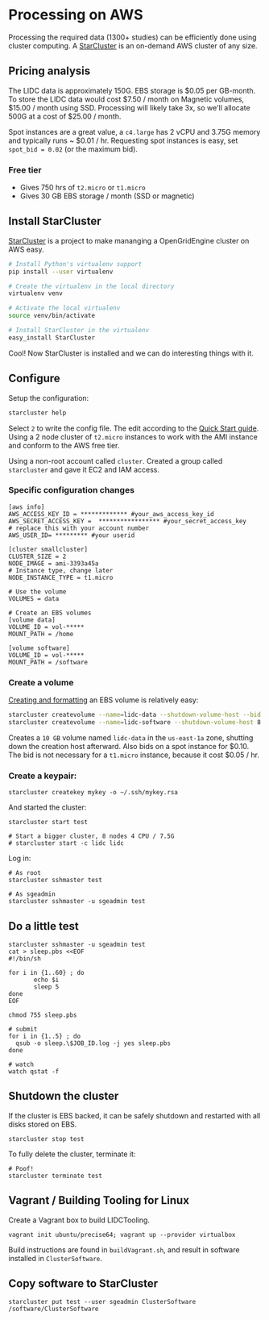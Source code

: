 # Processing on AWS

Processing the required data (1300+ studies) can be efficiently done using cluster computing.  A [StarCluster](http://star.mit.edu/cluster/docs/latest/index.html) is an on-demand AWS cluster of any size.

## Pricing analysis

The LIDC data is approximately 150G.  EBS storage is $0.05 per GB-month.  To store the LIDC data would cost $7.50 / month on Magnetic volumes, $15.00 / month using SSD.  Processing will likely take 3x, so we'll allocate 500G at a cost of $25.00 / month.

Spot instances are a great value, a `c4.large` has 2 vCPU and 3.75G memory and typically runs ~ $0.01 / hr.  Requesting spot instances is easy, set `spot_bid = 0.02` (or the maximum bid).

### Free tier

- Gives 750 hrs of `t2.micro` or `t1.micro`
- Gives 30 GB EBS storage / month (SSD or magnetic)

## Install StarCluster

[StarCluster](http://star.mit.edu/cluster/docs/latest/index.html) is a project to make mananging a OpenGridEngine cluster on AWS easy.

```bash
# Install Python's virtualenv support
pip install --user virtualenv

# Create the virtualenv in the local directory
virtualenv venv

# Activate the local virtualenv
source venv/bin/activate

# Install StarCluster in the virtualenv
easy_install StarCluster
```

Cool! Now StarCluster is installed and we can do interesting things with it.

## Configure

Setup the configuration:

```bash
starcluster help
```

Select `2` to write the config file.  The edit according to the [Quick Start guide](http://star.mit.edu/cluster/docs/latest/quickstart.html).  Using a 2 node cluster of `t2.micro` instances to work with the AMI instance and conform to the AWS free tier.

Using a non-root account called `cluster`.  Created a group called `starcluster` and gave it EC2 and IAM access.

### Specific configuration changes

```
[aws info]
AWS_ACCESS_KEY_ID = ************* #your_aws_access_key_id
AWS_SECRET_ACCESS_KEY =  ***************** #your_secret_access_key
# replace this with your account number
AWS_USER_ID= ********* #your userid

[cluster smallcluster]
CLUSTER_SIZE = 2
NODE_IMAGE = ami-3393a45a
# Instance type, change later
NODE_INSTANCE_TYPE = t1.micro

# Use the volume
VOLUMES = data

# Create an EBS volumes
[volume data]
VOLUME_ID = vol-*****
MOUNT_PATH = /home

[volume software]
VOLUME_ID = vol-*****
MOUNT_PATH = /software
```

### Create a volume

[Creating and formatting](http://star.mit.edu/cluster/docs/latest/manual/volumes.html) an EBS volume is relatively easy:

```bash
starcluster createvolume --name=lidc-data --shutdown-volume-host --bid 0.10 10 us-east-1a
starcluster createvolume --name=lidc-software --shutdown-volume-host 8 us-east-1a
```

Creates a `10 GB` volume named `lidc-data` in the `us-east-1a` zone, shutting down the creation host afterward.  Also bids on a spot instance for $0.10.  The bid is not necessary for a `t1.micro` instance, because it cost $0.05 / hr.


### Create a keypair:

```
starcluster createkey mykey -o ~/.ssh/mykey.rsa
```

And started the cluster:

```
starcluster start test

# Start a bigger cluster, 8 nodes 4 CPU / 7.5G 
# starcluster start -c lidc lidc

```

Log in:

```
# As root
starcluster sshmaster test

# As sgeadmin
starcluster sshmaster -u sgeadmin test
```

## Do a little test

```
starcluster sshmaster -u sgeadmin test
cat > sleep.pbs <<EOF
#!/bin/sh
 
for i in {1..60} ; do
       echo $i
       sleep 5
done
EOF

chmod 755 sleep.pbs

# submit
for i in {1..5} ; do
  qsub -o sleep.\$JOB_ID.log -j yes sleep.pbs
done

# watch
watch qstat -f

```

## Shutdown the cluster

If the cluster is EBS backed, it can be safely shutdown and restarted with all disks stored on EBS.

```
starcluster stop test
```

To fully delete the cluster, terminate it:

```
# Poof!
starcluster terminate test
```

## Vagrant / Building Tooling for Linux

Create a Vagrant box to build LIDCTooling.

```
vagrant init ubuntu/precise64; vagrant up --provider virtualbox
```

Build instructions are found in `buildVagrant.sh`, and result in software installed in `ClusterSoftware`.

## Copy software to StarCluster

```
starcluster put test --user sgeadmin ClusterSoftware /software/ClusterSoftware
```
